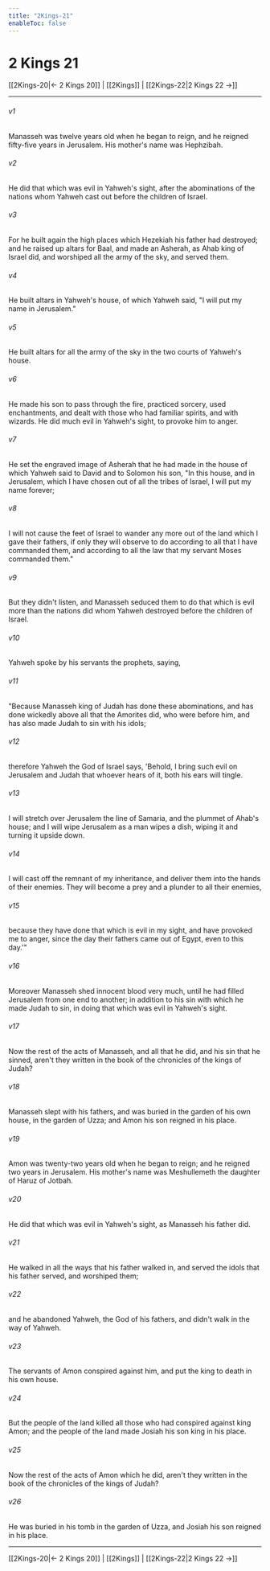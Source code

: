 ```yaml
---
title: "2Kings-21"
enableToc: false
---
```


# 2 Kings 21

[[2Kings-20|← 2 Kings 20]] | [[2Kings]] | [[2Kings-22|2 Kings 22 →]]
***



###### v1 
Manasseh was twelve years old when he began to reign, and he reigned fifty-five years in Jerusalem. His mother's name was Hephzibah. 

###### v2 
He did that which was evil in Yahweh's sight, after the abominations of the nations whom Yahweh cast out before the children of Israel. 

###### v3 
For he built again the high places which Hezekiah his father had destroyed; and he raised up altars for Baal, and made an Asherah, as Ahab king of Israel did, and worshiped all the army of the sky, and served them. 

###### v4 
He built altars in Yahweh's house, of which Yahweh said, "I will put my name in Jerusalem." 

###### v5 
He built altars for all the army of the sky in the two courts of Yahweh's house. 

###### v6 
He made his son to pass through the fire, practiced sorcery, used enchantments, and dealt with those who had familiar spirits, and with wizards. He did much evil in Yahweh's sight, to provoke him to anger. 

###### v7 
He set the engraved image of Asherah that he had made in the house of which Yahweh said to David and to Solomon his son, "In this house, and in Jerusalem, which I have chosen out of all the tribes of Israel, I will put my name forever; 

###### v8 
I will not cause the feet of Israel to wander any more out of the land which I gave their fathers, if only they will observe to do according to all that I have commanded them, and according to all the law that my servant Moses commanded them." 

###### v9 
But they didn't listen, and Manasseh seduced them to do that which is evil more than the nations did whom Yahweh destroyed before the children of Israel. 

###### v10 
Yahweh spoke by his servants the prophets, saying, 

###### v11 
"Because Manasseh king of Judah has done these abominations, and has done wickedly above all that the Amorites did, who were before him, and has also made Judah to sin with his idols; 

###### v12 
therefore Yahweh the God of Israel says, 'Behold, I bring such evil on Jerusalem and Judah that whoever hears of it, both his ears will tingle. 

###### v13 
I will stretch over Jerusalem the line of Samaria, and the plummet of Ahab's house; and I will wipe Jerusalem as a man wipes a dish, wiping it and turning it upside down. 

###### v14 
I will cast off the remnant of my inheritance, and deliver them into the hands of their enemies. They will become a prey and a plunder to all their enemies, 

###### v15 
because they have done that which is evil in my sight, and have provoked me to anger, since the day their fathers came out of Egypt, even to this day.'" 

###### v16 
Moreover Manasseh shed innocent blood very much, until he had filled Jerusalem from one end to another; in addition to his sin with which he made Judah to sin, in doing that which was evil in Yahweh's sight. 

###### v17 
Now the rest of the acts of Manasseh, and all that he did, and his sin that he sinned, aren't they written in the book of the chronicles of the kings of Judah? 

###### v18 
Manasseh slept with his fathers, and was buried in the garden of his own house, in the garden of Uzza; and Amon his son reigned in his place. 

###### v19 
Amon was twenty-two years old when he began to reign; and he reigned two years in Jerusalem. His mother's name was Meshullemeth the daughter of Haruz of Jotbah. 

###### v20 
He did that which was evil in Yahweh's sight, as Manasseh his father did. 

###### v21 
He walked in all the ways that his father walked in, and served the idols that his father served, and worshiped them; 

###### v22 
and he abandoned Yahweh, the God of his fathers, and didn't walk in the way of Yahweh. 

###### v23 
The servants of Amon conspired against him, and put the king to death in his own house. 

###### v24 
But the people of the land killed all those who had conspired against king Amon; and the people of the land made Josiah his son king in his place. 

###### v25 
Now the rest of the acts of Amon which he did, aren't they written in the book of the chronicles of the kings of Judah? 

###### v26 
He was buried in his tomb in the garden of Uzza, and Josiah his son reigned in his place.

***
[[2Kings-20|← 2 Kings 20]] | [[2Kings]] | [[2Kings-22|2 Kings 22 →]]
